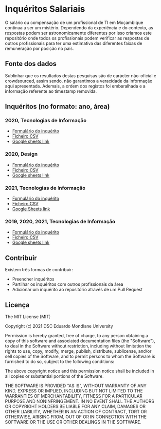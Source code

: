 # Inquéritos Salariais

O salário ou compensação de um profissional de TI em Moçambique continua a ser um mistério. Dependendo da experiência e do contexto, as respostas podem ser astronomicamente diferentes por isso criamos este repositório onde todos os profissionais podem verificar as respostas de outros profissionais para ter uma estimativa das diferentes faixas de remuneração por posição no país.



## Fonte dos dados
Sublinhar que os resultados destas pesquisas são de carácter não-oficial e crowdsourced, assim sendo, não garantimos a veracidade da informação aqui apresentada. Ademais, a ordem dos registos foi embaralhada e a informação referente ao timestamp removida.

## Inquéritos (no formato: ano, área)

### 2020, Tecnologias de Informação
- [Formulário do inquérito](https://docs.google.com/forms/d/e/1FAIpQLSf-GonSxd0Ll6Je5-RxdTdgTw-4_lQxY1zQHQASxPyNotgS_g/viewform)
- [Ficheiro CSV](inquerito-ti-2020.csv)
- [Google sheets link](https://docs.google.com/spreadsheets/d/1K9af5t6lvUCc-_hPtM1xlV3dFZIDpPGgrzK8yjw4yqk/edit?usp=sharing)

### 2020, Design
- [Formulário do inquérito](https://docs.google.com/forms/d/e/1FAIpQLSctwV-jHSFbdj6V_jU-7cnpIf-wLcP27ffhm8L6NhjKeq_XHQ/viewform)
- [Ficheiro CSV](inquerito-design-2020.csv)
- [Google sheets link](https://docs.google.com/spreadsheets/d/1TFOfkK_UjsnyjsbncCBbOyBtnDmnB3yRNDN-jkKQvi0/edit#gid=1593587533)

### 2021, Tecnologias de Informação
- [Formulário do inquérito](https://docs.google.com/forms/d/e/1FAIpQLSdA2aynlZ_vRUK0sTY-sUcuSaJzy5hlSFjft98xZTITBVEg2A/viewform)
- [Ficheiro CSV](inquerito-2021-ti.csv)
- [Google Sheets link](https://docs.google.com/spreadsheets/d/1eOGFHANxoGsfITzWdnX6D2T0lzbWF8SCngA38ZzdbcY/edit?usp=sharing)

### 2019, 2020, 2021, Tecnologias de Informação
- [Formulário do inquérito](https://docs.google.com/forms/d/e/1FAIpQLSfeSKggHskjNCTzmWo6I_pj0dcTxSrHQVZfOA240YhU1HIx2w/viewform)
- [Ficheiro CSV](inquerito-2019-2021-ti.csv)
- [Google sheets link](https://docs.google.com/spreadsheets/d/18cNvPV4nzM2W5gNvoR3wdJPwt7PjM25pQ40UC2mGCjo/edit?usp=sharing)

## Contribuir
Existem três formas de contribuir:
- Preencher inquéritos
- Partilhar os inquéritos com outros profissionais da área
- Adicionar um inquérito ao repositório através de um Pull Request

## Licença

The MIT License (MIT)

Copyright (c) 2021 DSC Eduardo Mondlane University

Permission is hereby granted, free of charge, to any person obtaining a copy of
this software and associated documentation files (the "Software"), to deal in
the Software without restriction, including without limitation the rights to
use, copy, modify, merge, publish, distribute, sublicense, and/or sell copies of
the Software, and to permit persons to whom the Software is furnished to do so,
subject to the following conditions:

The above copyright notice and this permission notice shall be included in all
copies or substantial portions of the Software.

THE SOFTWARE IS PROVIDED "AS IS", WITHOUT WARRANTY OF ANY KIND, EXPRESS OR
IMPLIED, INCLUDING BUT NOT LIMITED TO THE WARRANTIES OF MERCHANTABILITY, FITNESS
FOR A PARTICULAR PURPOSE AND NONINFRINGEMENT. IN NO EVENT SHALL THE AUTHORS OR
COPYRIGHT HOLDERS BE LIABLE FOR ANY CLAIM, DAMAGES OR OTHER LIABILITY, WHETHER
IN AN ACTION OF CONTRACT, TORT OR OTHERWISE, ARISING FROM, OUT OF OR IN
CONNECTION WITH THE SOFTWARE OR THE USE OR OTHER DEALINGS IN THE SOFTWARE.
